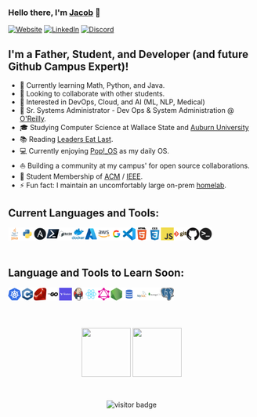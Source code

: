 ### Hello there, I'm [Jacob][linkedin] 👋

[![Website](https://img.shields.io/website?label=Website%20%20&style=for-the-badge&url=https%3A%2F%2Fscriptr.dev)](http://scriptr.dev)
[![LinkedIn](https://img.shields.io/website?color=blue&label=LinkedIn&style=for-the-badge&url=https%3A%2F%2Flinkedin.com)](https://www.linkedin.com/in/JacobCoffee/)
[![Discord](https://img.shields.io/discord/334891772696330241?color=5865F2&label=Discord%20-%20Find%20Me%20Here&logo=Discord&logoColor=5865F2&style=for-the-badge)](https://discord.gg/cscareerhub)

## I'm a Father, Student, and Developer (and future Github Campus Expert)!

* 🌱   Currently learning Math, Python, and Java.
* 👯   Looking to collaborate with other students.
* 🧐   Interested in DevOps, Cloud, and AI (ML, NLP, Medical)
* 💼   Sr. Systems Administrator - Dev Ops & System Administration @ [O'Reilly][work].
* 🎓   Studying Computer Science at Wallace State and [Auburn University][school]
* 📚   Reading [Leaders Eat Last][book].
* 💻   Currently enjoying [Pop!_OS][os] as my daily OS.
* ⛵   Building a community at my campus' for open source collaborations.
* 🎉   Student Membership of [ACM][acm] / [IEEE][ieee].
* ⚡   Fun fact: I maintain an uncomfortably large on-prem [homelab][homelab].

## Current Languages and Tools:

<img align="left" alt="Java" width="26px" src="https://raw.githubusercontent.com/github/explore/80688e429a7d4ef2fca1e82350fe8e3517d3494d/topics/java/java.png" />
<img align="left" alt="Python" width="26px" src="https://raw.githubusercontent.com/github/explore/80688e429a7d4ef2fca1e82350fe8e3517d3494d/topics/python/python.png" />
<img align="left" alt="Ansible" width="26px" src="https://raw.githubusercontent.com/github/explore/80688e429a7d4ef2fca1e82350fe8e3517d3494d/topics/ansible/ansible.png" />
<img align="left" alt="Powershell" width="26px" src="https://raw.githubusercontent.com/github/explore/80688e429a7d4ef2fca1e82350fe8e3517d3494d/topics/powershell/powershell.png" />
<img align="left" alt="Bash" width="26px" src="https://raw.githubusercontent.com/github/explore/80688e429a7d4ef2fca1e82350fe8e3517d3494d/topics/bash/bash.png" />
<img align="left" alt="Docker" width="26px" src="https://raw.githubusercontent.com/github/explore/80688e429a7d4ef2fca1e82350fe8e3517d3494d/topics/docker/docker.png" />
<img align="left" alt="Azure" width="26px" src="https://raw.githubusercontent.com/github/explore/80688e429a7d4ef2fca1e82350fe8e3517d3494d/topics/azure/azure.png" />
<img align="left" alt="AWS" width="26px" src="https://raw.githubusercontent.com/github/explore/80688e429a7d4ef2fca1e82350fe8e3517d3494d/topics/aws/aws.png" />
<img align="left" alt="Google Cloud" width="26px" src="https://raw.githubusercontent.com/github/explore/80688e429a7d4ef2fca1e82350fe8e3517d3494d/topics/google/google.png" />
<img align="left" alt="Visual Studio Code" width="26px" src="https://raw.githubusercontent.com/github/explore/80688e429a7d4ef2fca1e82350fe8e3517d3494d/topics/visual-studio-code/visual-studio-code.png" />
<img align="left" alt="HTML5" width="26px" src="https://raw.githubusercontent.com/github/explore/80688e429a7d4ef2fca1e82350fe8e3517d3494d/topics/html/html.png" />
<img align="left" alt="CSS3" width="26px" src="https://raw.githubusercontent.com/github/explore/80688e429a7d4ef2fca1e82350fe8e3517d3494d/topics/css/css.png" />
<img align="left" alt="JavaScript" width="26px" src="https://raw.githubusercontent.com/github/explore/80688e429a7d4ef2fca1e82350fe8e3517d3494d/topics/javascript/javascript.png" />
<img align="left" alt="Git" width="26px" src="https://raw.githubusercontent.com/github/explore/80688e429a7d4ef2fca1e82350fe8e3517d3494d/topics/git/git.png" />
<img align="left" alt="GitHub" width="26px" src="https://raw.githubusercontent.com/github/explore/78df643247d429f6cc873026c0622819ad797942/topics/github/github.png" />
<img align="left" alt="Terminal" width="26px" src="https://raw.githubusercontent.com/github/explore/80688e429a7d4ef2fca1e82350fe8e3517d3494d/topics/terminal/terminal.png" />

<br />
<br />
<br />

## Language and Tools to Learn Soon:
<img align="left" alt="Kubernetes" width="26px" src="https://raw.githubusercontent.com/github/explore/80688e429a7d4ef2fca1e82350fe8e3517d3494d/topics/kubernetes/kubernetes.png" />
<img align="left" alt="C++" width="26px" src="https://raw.githubusercontent.com/github/explore/80688e429a7d4ef2fca1e82350fe8e3517d3494d/topics/cpp/cpp.png" />
<img align="left" alt="Ruby" width="26px" src="https://raw.githubusercontent.com/github/explore/80688e429a7d4ef2fca1e82350fe8e3517d3494d/topics/ruby/ruby.png" />
<img align="left" alt="golang" width="26px" src="https://raw.githubusercontent.com/github/explore/80688e429a7d4ef2fca1e82350fe8e3517d3494d/topics/go/go.png" />
<img align="left" alt="Terraform" width="26px" src="https://raw.githubusercontent.com/github/explore/80688e429a7d4ef2fca1e82350fe8e3517d3494d/topics/terraform/terraform.png" />
<img align="left" alt="Jenkins" width="26px" src="https://github.com/github/explore/blob/main/topics/jenkins/jenkins.png" />
<img align="left" alt="React" width="26px" src="https://raw.githubusercontent.com/github/explore/80688e429a7d4ef2fca1e82350fe8e3517d3494d/topics/react/react.png" />
<img align="left" alt="GraphQL" width="26px" src="https://raw.githubusercontent.com/github/explore/80688e429a7d4ef2fca1e82350fe8e3517d3494d/topics/graphql/graphql.png" />
<img align="left" alt="Node.js" width="26px" src="https://raw.githubusercontent.com/github/explore/80688e429a7d4ef2fca1e82350fe8e3517d3494d/topics/nodejs/nodejs.png" />
<img align="left" alt="SQL" width="26px" src="https://raw.githubusercontent.com/github/explore/80688e429a7d4ef2fca1e82350fe8e3517d3494d/topics/sql/sql.png" />
<img align="left" alt="MySQL" width="26px" src="https://raw.githubusercontent.com/github/explore/80688e429a7d4ef2fca1e82350fe8e3517d3494d/topics/mysql/mysql.png" />
<img align="left" alt="MongoDB" width="26px" src="https://raw.githubusercontent.com/github/explore/80688e429a7d4ef2fca1e82350fe8e3517d3494d/topics/mongodb/mongodb.png" />
<img align="left" alt="PostgreSQL" width="26px" src="https://raw.githubusercontent.com/github/explore/80688e429a7d4ef2fca1e82350fe8e3517d3494d/topics/postgresql/postgresql.png" />

<br />
<br />
<br />
<br />

<p align="center">
<a href= "mailto:jacobcoffee@acm.org"><img src="https://github.com/halfrost/halfrost/blob/master/icons/ACM.png" height="100" width="100"/></a>
<a href= "mailto:jcoffee@ieee.org"><img src="https://github.com/halfrost/halfrost/blob/master/icons/IEEE.png" height="100" width="100"/></a>
</p>

<br />

<p  align="center"><img src="https://visitor-badge.laobi.icu/badge?page_id=jacobcoffee" alt="visitor badge"/></p>

[website]: https://scriptr.dev
[github]: https://www.github.com/JacobCoffee
[linkedin]: https://linkedin.com/in/JacobCoffee
[book]: https://www.goodreads.com/book/show/16144853-leaders-eat-last
[os]: https://pop.system76.com/
[school]: http://bulletin.auburn.edu/undergraduate/samuelginncollegeofengineering/departmentofcomputerscienceandsoftwareengineering/
[work]: https://corporate.oreillyauto.com/
[ieee]: mailto:jcoffee@ieee.org
[acm]: mailto:jacobcoffee@acm.org
[homelab]: https://www.reddit.com/r/homelab
